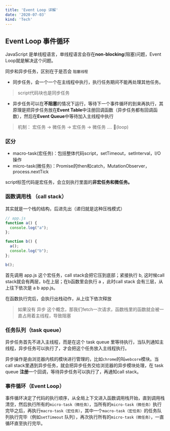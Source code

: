 ```yaml
---
title: 'Event Loop 详解' 
date: '2020-07-03'
kind: 'Tech'
---
```

## Event Loop 事件循环

JavaScript 是单线程语言，单线程语言会存在**non-blocking**(阻塞)问题，Event Loop就是解决这个问题。

同步和异步任务，区别在于是否会 ```阻塞线程```

- 同步任务，会一个一个在主线程中执行，执行任务期间不能再处理其他任务。

> script代码块也是同步任务

- 异步任务可以在**不阻塞**的情况下运行，等待下一个事件循环的到来再执行，其原理是把异步任务放在**Event Table**中注册回调函数（异步任务都有回调函数），然后在**Event Queue**中等待加入主线程中执行


> 机制： 宏任务 -> 微任务 -> 宏任务 -> 微任务 …. 🔄(loop)



### 区分

- macro-task(宏任务)：包括整体代码script，setTimeout，setInterval，I/O 操作
- micro-task(微任务)：Promise的then和catch，MutationObserver，process.nextTick

script标签代码是宏任务，会立刻执行里面的**非宏任务和微任务。**



### 函数调用栈 （call stack）

其实就是一个栈的结构，后进先出（递归就是这种压栈模式）

```js
// app.js
function a() {  
  console.log("a");
};

function b() {  
  a();
  console.log("b");
};

b();
```



首先调用 app.js 这个宏任务，call stack会把它压到底部；紧接执行 b, 这时候call stack就会有两层，b在上层；在b函数里会执行 a ，此时call stack 会有三层，从上往下依次是 a b app.js。

在函数执行完后，会执行出栈动作，从上往下依次释放

> 如果没有 异步 这个概念，那我们fetch一次请求，函数栈里的函数就会被一直占用着主线程，导致阻塞



### 任务队列（task queue）

异步任务首先不进入主线程，而是在这个 task queue 里等待执行，当队列通知主线程，异步任务可以执行了，才会把这个任务放入主线程执行。



异步操作是由浏览器内核的模块进行管理的，比如```chrome```的叫```webcore```模块。当call stack里遇到异步任务，就会把异步任务交给浏览器的异步模块处理，在 task queue **注册**一个回调，等待异步任务可以执行了，再通知call stack。



### 事件循环（Event Loop）

事件循环决定了代码的执行顺序，从全局上下文进入函数调用栈开始，直到调用栈清空，然后执行所有的`micro-task（微任务）`，当所有的`micro-task（微任务）`执行完毕之后，再执行`macro-task（宏任务）`，其中一个`macro-task（宏任务）`的任务队列执行完毕（例如`setTimeout` 队列），再次执行所有的`micro-task（微任务）`，一直循环直至执行完毕。

​	



